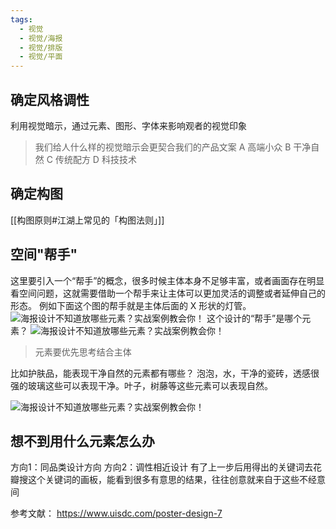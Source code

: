 ```yaml
---
tags:
  - 视觉
  - 视觉/海报
  - 视觉/排版
  - 视觉/平面
---
```

## 确定风格调性
利用视觉暗示，通过元素、图形、字体来影响观者的视觉印象
> 我们给人什么样的视觉暗示会更契合我们的产品文案
> A 高端小众 B 干净自然 C 传统配方 D 科技技术

## 确定构图
[[构图原则#江湖上常见的「构图法则」]]

## 空间"帮手"
这里要引入一个“帮手”的概念，很多时候主体本身不足够丰富，或者画面存在明显看空间问题，这就需要借助一个帮手来让主体可以更加灵活的调整或者延伸自己的形态。
例如下面这个图的帮手就是主体后面的 X 形状的灯管。
![海报设计不知道放哪些元素？实战案例教会你！](https://image.uisdc.com/wp-content/uploads/2023/09/uisdc-yx-20230922-12.jpg)
这个设计的“帮手”是哪个元素？
![海报设计不知道放哪些元素？实战案例教会你！](https://image.uisdc.com/wp-content/uploads/2023/09/uisdc-yx-20230922-13.jpg)

> 元素要优先思考结合主体

比如护肤品，能表现干净自然的元素都有哪些？
泡泡，水，干净的瓷砖，透感很强的玻璃这些可以表现干净。叶子，树藤等这些元素可以表现自然。

![海报设计不知道放哪些元素？实战案例教会你！](https://image.uisdc.com/wp-content/uploads/2023/09/uisdc-yx-20230922-14.jpg)

## 想不到用什么元素怎么办
方向1：同品类设计方向
方向2：调性相近设计
有了上一步后用得出的关键词去花瓣搜这个关键词的画板，能看到很多有意思的结果，往往创意就来自于这些不经意间


参考文献：
https://www.uisdc.com/poster-design-7